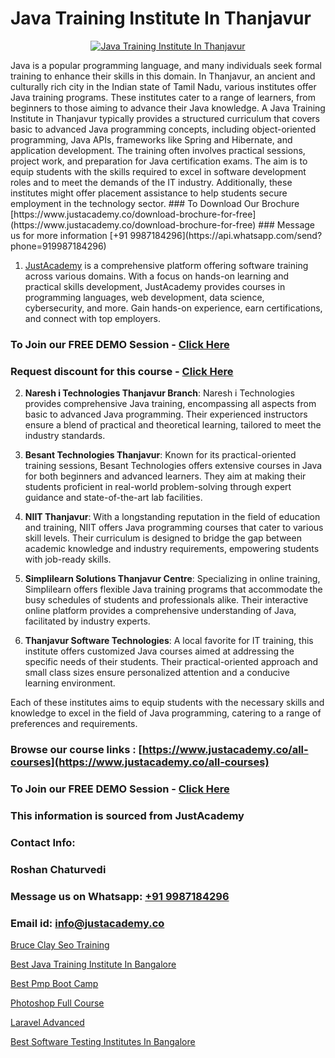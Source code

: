 # Java Training Institute In Thanjavur

<p align="center">
  <a href="https://justacademy.co/course-detail/core-java-training">
    <img src="https://justacademy.co/storage2/course_image/1677245426_course_image.webp" alt="Java Training Institute In Thanjavur">
  </a>
</p>
Java is a popular programming language, and many individuals seek formal training to enhance their skills in this domain. In Thanjavur, an ancient and culturally rich city in the Indian state of Tamil Nadu, various institutes offer Java training programs. These institutes cater to a range of learners, from beginners to those aiming to advance their Java knowledge. A Java Training Institute in Thanjavur typically provides a structured curriculum that covers basic to advanced Java programming concepts, including object-oriented programming, Java APIs, frameworks like Spring and Hibernate, and application development. The training often involves practical sessions, project work, and preparation for Java certification exams. The aim is to equip students with the skills required to excel in software development roles and to meet the demands of the IT industry. Additionally, these institutes might offer placement assistance to help students secure employment in the technology sector.
### To Download Our Brochure [https://www.justacademy.co/download-brochure-for-free](https://www.justacademy.co/download-brochure-for-free)
### Message us for more information [+91 9987184296](https://api.whatsapp.com/send?phone=919987184296)

1) [JustAcademy](https://justacademy.co) is a comprehensive platform offering software training across various domains. With a focus on hands-on learning and practical skills development, JustAcademy provides courses in programming languages, web development, data science, cybersecurity, and more. Gain hands-on experience, earn certifications, and connect with top employers.

### To Join our FREE DEMO Session - [Click Here](https://www.justacademy.co/register-for-course-demo/)
### Request discount for this course - [Click Here](https://justacademy.co/contact-us/)

2) **Naresh i Technologies Thanjavur Branch**: Naresh i Technologies provides comprehensive Java training, encompassing all aspects from basic to advanced Java programming. Their experienced instructors ensure a blend of practical and theoretical learning, tailored to meet the industry standards.

3) **Besant Technologies Thanjavur**: Known for its practical-oriented training sessions, Besant Technologies offers extensive courses in Java for both beginners and advanced learners. They aim at making their students proficient in real-world problem-solving through expert guidance and state-of-the-art lab facilities.

4) **NIIT Thanjavur**: With a longstanding reputation in the field of education and training, NIIT offers Java programming courses that cater to various skill levels. Their curriculum is designed to bridge the gap between academic knowledge and industry requirements, empowering students with job-ready skills.

5) **Simplilearn Solutions Thanjavur Centre**: Specializing in online training, Simplilearn offers flexible Java training programs that accommodate the busy schedules of students and professionals alike. Their interactive online platform provides a comprehensive understanding of Java, facilitated by industry experts.

6) **Thanjavur Software Technologies**: A local favorite for IT training, this institute offers customized Java courses aimed at addressing the specific needs of their students. Their practical-oriented approach and small class sizes ensure personalized attention and a conducive learning environment.

Each of these institutes aims to equip students with the necessary skills and knowledge to excel in the field of Java programming, catering to a range of preferences and requirements.

### Browse our course links : [https://www.justacademy.co/all-courses](https://www.justacademy.co/all-courses) 
### To Join our FREE DEMO Session - [Click Here](https://www.justacademy.co/register-for-course-demo)


### This information is sourced from JustAcademy
### Contact Info:
### Roshan Chaturvedi
### Message us on Whatsapp: [+91 9987184296](https://api.whatsapp.com/send?phone=919987184296)
### Email id: [info@justacademy.co](mailto:info@justacademy.co)
                
[Bruce Clay Seo Training](https://www.linkedin.com/pulse/bruce-clay-seo-training-justacademy-coventry-xo4pe?trackingId=A2FIe485L1cUfAZcpygMDg%3D%3D&lipi=urn%3Ali%3Apage%3Ad_flagship3_company_admin%3BvasO6SUGTP2oKUhUaDM59w%3D%3D)

[Best Java Training Institute In Bangalore](https://www.linkedin.com/pulse/best-java-training-institute-bangalore-justacademy-ahmedabad-dgvwe?trackingId=P8ado5Euvhc%2FTxhPjT51Ng%3D%3D&lipi=urn%3Ali%3Apage%3Ad_flagship3_company_admin%3BsgxkE5t4R9iHWE9515x%2Fgw%3D%3D)

[Best Pmp Boot Camp](https://medium.com/@negishivu99/best-pmp-boot-camp-9282a54e01ef)

[Photoshop Full Course](https://medium.com/@mistersumit961/photoshop-full-course-348423c41608)

[Laravel Advanced](https://justacademyin.github.io/justacademy/laravel-advanced)

[Best Software Testing Institutes In Bangalore](https://justacademyin.github.io/justacademy/best-software-testing-institutes-in-bangalore)

